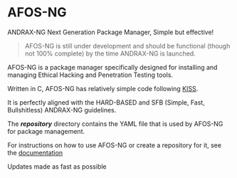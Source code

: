 # AFOS-NG
ANDRAX-NG Next Generation Package Manager, Simple but effective!

> AFOS-NG is still under development and should be functional (though not 100% complete) by the time ANDRAX-NG is launched.

AFOS-NG is a package manager specifically designed for installing and managing Ethical Hacking and Penetration Testing tools.

Written in C, AFOS-NG has relatively simple code following [KISS](https://en.wikipedia.org/wiki/KISS_principle).

It is perfectly aligned with the HARD-BASED and SFB (Simple, Fast, Bullshitless) ANDRAX-NG guidelines.

The ***repository*** directory contains the YAML file that is used by AFOS-NG for package management.

For instructions on how to use AFOS-NG or create a repository for it, see the [documentation](https://snakesecurity.org/andrax-documentation/andrax-afos-ng/)

Updates made as fast as possible
